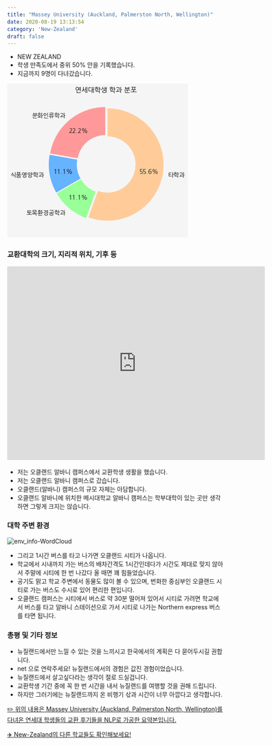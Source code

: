 ```yaml
---
title: "Massey University (Auckland, Palmerston North, Wellington)"
date: 2020-08-19 13:13:54
category: 'New-Zealand'
draft: false
---
```



* NEW ZEALAND
* 학생 만족도에서 중위 50% 안을 기록했습니다.
* 지금까지 9명이 다녀갔습니다. 

![department-info](../plots/NZ000001.png)
### 교환대학의 크기, 지리적 위치, 기후 등
<iframe
width="600"
height="450"
frameborder="0" style="border:0"
src="https://www.google.com/maps/embed/v1/place?key=AIzaSyC9e1AME-pVmWC4hBpFdu5S4dKzyepa3HQ&q=Massey+University+(Auckland,+Palmerston+North,+Wellington)&center=-36.7323409,174.70149990000004&zoom=14" allowfullscreen>
</iframe>

* 저는 오클랜드 알바니 캠퍼스에서 교환학생 생활을 했습니다.
* 저는 오클랜드 알바니 캠퍼스로 갔습니다.
* 오클랜드(알바니) 캠퍼스의 규모 자체는 아담합니다.
* 오클랜드 알바니에 위치한 메시대학교 알바니 캠퍼스는 학부대학이 있는 곳만 생각하면 그렇게 크지는 않습니다.


### 대학 주변 환경

![env_info-WordCloud](../univ_wordclouds_okt/env_info/NZ000001_env_info_okt.png)

* 그리고 1시간 버스를 타고 나가면 오클랜드 시티가 나옵니다.
* 학교에서 시내까지 가는 버스의 배차간격도 1시간인데다가 시간도 제대로 맞지 않아서 주말에 시티에 한 번 나갔다 올 때면 꽤 힘들었습니다.
* 공기도 맑고 학교 주변에서 동물도 많이 볼 수 있으며, 번화한 중심부인 오클랜드 시티로 가는 버스도 수시로 있어 편리한 편입니다.
* 오클랜드 캠퍼스는 시티에서 버스로 약 30분 떨어져 있어서 시티로 가려면 학교에서 버스를 타고 알바니 스테이션으로 가서 시티로 나가는 Northern express 버스를 타면 됩니다.


### 총평 및 기타 정보 
* 뉴질랜드에서만 느낄 수 있는 것을 느끼시고 한국에서의 계획은 다 묻어두시길 권합니다.
* net 으로 연락주세요! 뉴질랜드에서의 경험은 값진 경험이었습니다.
* 뉴질랜드에서 살고싶다라는 생각이 절로 드실겁니다.
* 교환학생 기간 중에 꼭 한 번 시간을 내서 뉴질랜드를 여행할 것을 권해 드립니다.
* 하지만 그러기에는 뉴질랜드까지 온 비행기 삯과 시간이 너무 아깝다고 생각합니다.


[✏️ 위의 내용은 Massey University (Auckland, Palmerston North, Wellington)를 다녀온 연세대 학생들의 교환 후기들을 NLP로 가공한 요약본입니다.](http://oia.yonsei.ac.kr/partner/expReport.asp?ucode=NZ000001&bgbn=A)

[✈️ New-Zealand의 다른 학교들도 확인해보세요!](https://yonsei-exchange.netlify.app/?category=New-Zealand)
